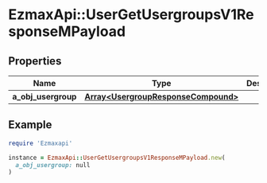 # EzmaxApi::UserGetUsergroupsV1ResponseMPayload

## Properties

| Name | Type | Description | Notes |
| ---- | ---- | ----------- | ----- |
| **a_obj_usergroup** | [**Array&lt;UsergroupResponseCompound&gt;**](UsergroupResponseCompound.md) |  |  |

## Example

```ruby
require 'Ezmaxapi'

instance = EzmaxApi::UserGetUsergroupsV1ResponseMPayload.new(
  a_obj_usergroup: null
)
```

